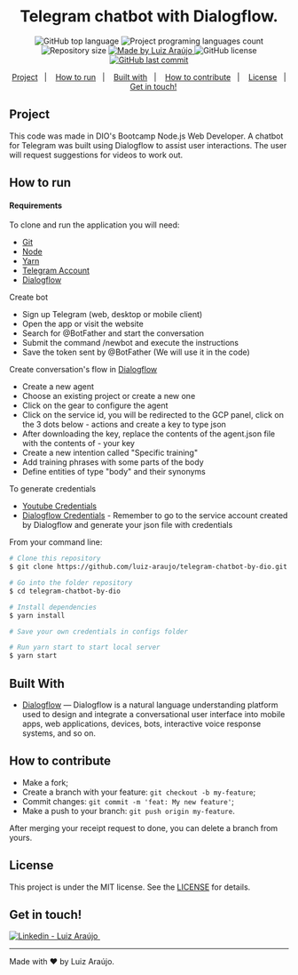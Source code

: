 <h1 align="center">
	Telegram chatbot with Dialogflow.
</h1>

<p align="center">
  <img alt="GitHub top language" src="https://img.shields.io/github/languages/top/luiz-araujo/telegram-chatbot-by-dio.svg?color=34cb79">
  <img alt="Project programing languages count" src="https://img.shields.io/github/languages/count/luiz-araujo/telegram-chatbot-by-dio?color=34cb79">
  <img alt="Repository size" src="https://img.shields.io/github/repo-size/luiz-araujo/telegram-chatbot-by-dio?color=34cb79">
  <a href="https://www.linkedin.com/in/luiz-araujojr/">
    <img alt="Made by Luiz Araújo" src="https://img.shields.io/badge/made%20by-Luiz Araújo-%20?color=34cb79">
  </a>
  <img alt="GitHub license" src="https://img.shields.io/github/license/luiz-araujo/telegram-chatbot-by-dio?color=34cb79">
  <a href="https://github.com/luiz-araujo/telegram-chatbot-by-dio/commits/master">
    <img alt="GitHub last commit" src="https://img.shields.io/github/last-commit/luiz-araujo/telegram-chatbot-by-dio.svg?color=34cb79">
  </a>
</p>

<p align="center">
  <a href="#project">Project</a>&nbsp;&nbsp;&nbsp;|&nbsp;&nbsp;&nbsp;
  <a href="#how-to-run">How to run</a>&nbsp;&nbsp;&nbsp;|&nbsp;&nbsp;&nbsp;
  <a href="#built-with">Built with</a>&nbsp;&nbsp;&nbsp;|&nbsp;&nbsp;&nbsp;
  <a href="#how-to-contribute">How to contribute</a>&nbsp;&nbsp;&nbsp;|&nbsp;&nbsp;&nbsp;
  <a href="#license">License</a>&nbsp;&nbsp;&nbsp;|&nbsp;&nbsp;&nbsp;
  <a href="#get-in-touch">Get in touch!</a>
</p>

## Project

This code was made in DIO's Bootcamp Node.js Web Developer.
A chatbot for Telegram was built using Dialogflow to assist user interactions.
The user will request suggestions for videos to work out.

## How to run

#### Requirements

To clone and run the application you will need:

- [Git](https://git-scm.com)
- [Node](https://nodejs.org/)
- [Yarn](https://yarnpkg.com/)
- [Telegram Account](https://web.telegram.org/)
- [Dialogflow](https://dialogflow.cloud.google.com/)

Create bot

- Sign up Telegram (web, desktop or mobile client)
- Open the app or visit the website
- Search for @BotFather and start the conversation
- Submit the command /newbot and execute the instructions
- Save the token sent by @BotFather (We will use it in the code)

Create conversation's flow in [Dialogflow](https://dialogflow.com/)

- Create a new agent
- Choose an existing project or create a new one
- Click on the gear to configure the agent
- Click on the service id, you will be redirected to the GCP panel, click on the 3 dots below - actions and create a key to type json
- After downloading the key, replace the contents of the agent.json file with the contents of - your key
- Create a new intention called "Specific training"
- Add training phrases with some parts of the body
- Define entities of type "body" and their synonyms

To generate credentials

- [Youtube Credentials](https://console.developers.google.com/start/api?id=youtube)
- [Dialogflow Credentials](https://console.cloud.google.com/iam-admin/serviceaccounts) - Remember to go to the service account created by Dialogflow and generate your json file with credentials

From your command line:

```bash
# Clone this repository
$ git clone https://github.com/luiz-araujo/telegram-chatbot-by-dio.git

# Go into the folder repository
$ cd telegram-chatbot-by-dio

# Install dependencies
$ yarn install

# Save your own credentials in configs folder

# Run yarn start to start local server
$ yarn start
```

## Built With

- [Dialogflow](https://dialogflow.cloud.google.com/) — Dialogflow is a natural language understanding platform used to design and integrate a conversational user interface into mobile apps, web applications, devices, bots, interactive voice response systems, and so on.

## How to contribute

- Make a fork;
- Create a branch with your feature: `git checkout -b my-feature`;
- Commit changes: `git commit -m 'feat: My new feature'`;
- Make a push to your branch: `git push origin my-feature`.

After merging your receipt request to done, you can delete a branch from yours.

## License

This project is under the MIT license. See the [LICENSE](https://github.com/luiz-araujo/telegram-chatbot-by-dio/blob/master/LICENSE) for details.

## Get in touch!

<a href="https://www.linkedin.com/in/luiz-araujojr/" target="_blank" >
  <img alt="Linkedin - Luiz Araújo" src="https://img.shields.io/badge/Linkedin--%23F8952D?style=social&logo=linkedin">
</a>&nbsp;&nbsp;&nbsp;

---

Made with ❤️ by Luiz Araújo.
